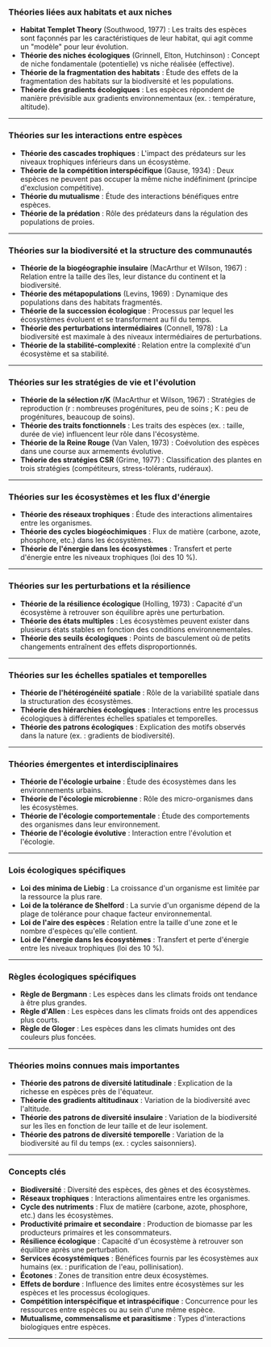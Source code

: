 ### **Théories liées aux habitats et aux niches**

- **Habitat Templet Theory** (Southwood, 1977) : Les traits des espèces sont façonnés par les caractéristiques de leur habitat, qui agit comme un "modèle" pour leur évolution.
- **Théorie des niches écologiques** (Grinnell, Elton, Hutchinson) : Concept de niche fondamentale (potentielle) vs niche réalisée (effective).
- **Théorie de la fragmentation des habitats** : Étude des effets de la fragmentation des habitats sur la biodiversité et les populations.
- **Théorie des gradients écologiques** : Les espèces répondent de manière prévisible aux gradients environnementaux (ex. : température, altitude).

---

### **Théories sur les interactions entre espèces**

- **Théorie des cascades trophiques** : L'impact des prédateurs sur les niveaux trophiques inférieurs dans un écosystème.
- **Théorie de la compétition interspécifique** (Gause, 1934) : Deux espèces ne peuvent pas occuper la même niche indéfiniment (principe d'exclusion compétitive).
- **Théorie du mutualisme** : Étude des interactions bénéfiques entre espèces.
- **Théorie de la prédation** : Rôle des prédateurs dans la régulation des populations de proies.

---

### **Théories sur la biodiversité et la structure des communautés**

- **Théorie de la biogéographie insulaire** (MacArthur et Wilson, 1967) : Relation entre la taille des îles, leur distance du continent et la biodiversité.
- **Théorie des métapopulations** (Levins, 1969) : Dynamique des populations dans des habitats fragmentés.
- **Théorie de la succession écologique** : Processus par lequel les écosystèmes évoluent et se transforment au fil du temps.
- **Théorie des perturbations intermédiaires** (Connell, 1978) : La biodiversité est maximale à des niveaux intermédiaires de perturbations.
- **Théorie de la stabilité-complexité** : Relation entre la complexité d'un écosystème et sa stabilité.

---

### **Théories sur les stratégies de vie et l'évolution**

- **Théorie de la sélection r/K** (MacArthur et Wilson, 1967) : Stratégies de reproduction (r : nombreuses progénitures, peu de soins ; K : peu de progénitures, beaucoup de soins).
- **Théorie des traits fonctionnels** : Les traits des espèces (ex. : taille, durée de vie) influencent leur rôle dans l'écosystème.
- **Théorie de la Reine Rouge** (Van Valen, 1973) : Coévolution des espèces dans une course aux armements évolutive.
- **Théorie des stratégies CSR** (Grime, 1977) : Classification des plantes en trois stratégies (compétiteurs, stress-tolérants, rudéraux).

---

### **Théories sur les écosystèmes et les flux d'énergie**

- **Théorie des réseaux trophiques** : Étude des interactions alimentaires entre les organismes.
- **Théorie des cycles biogéochimiques** : Flux de matière (carbone, azote, phosphore, etc.) dans les écosystèmes.
- **Théorie de l'énergie dans les écosystèmes** : Transfert et perte d'énergie entre les niveaux trophiques (loi des 10 %).

---

### **Théories sur les perturbations et la résilience**

- **Théorie de la résilience écologique** (Holling, 1973) : Capacité d'un écosystème à retrouver son équilibre après une perturbation.
- **Théorie des états multiples** : Les écosystèmes peuvent exister dans plusieurs états stables en fonction des conditions environnementales.
- **Théorie des seuils écologiques** : Points de basculement où de petits changements entraînent des effets disproportionnés.

---

### **Théories sur les échelles spatiales et temporelles**

- **Théorie de l'hétérogénéité spatiale** : Rôle de la variabilité spatiale dans la structuration des écosystèmes.
- **Théorie des hiérarchies écologiques** : Interactions entre les processus écologiques à différentes échelles spatiales et temporelles.
- **Théorie des patrons écologiques** : Explication des motifs observés dans la nature (ex. : gradients de biodiversité).

---

### **Théories émergentes et interdisciplinaires**

- **Théorie de l'écologie urbaine** : Étude des écosystèmes dans les environnements urbains.
- **Théorie de l'écologie microbienne** : Rôle des micro-organismes dans les écosystèmes.
- **Théorie de l'écologie comportementale** : Étude des comportements des organismes dans leur environnement.
- **Théorie de l'écologie évolutive** : Interaction entre l'évolution et l'écologie.

---

### **Lois écologiques spécifiques**

- **Loi des minima de Liebig** : La croissance d'un organisme est limitée par la ressource la plus rare.
- **Loi de la tolérance de Shelford** : La survie d'un organisme dépend de la plage de tolérance pour chaque facteur environnemental.
- **Loi de l'aire des espèces** : Relation entre la taille d'une zone et le nombre d'espèces qu'elle contient.
- **Loi de l'énergie dans les écosystèmes** : Transfert et perte d'énergie entre les niveaux trophiques (loi des 10 %).

---

### **Règles écologiques spécifiques**

- **Règle de Bergmann** : Les espèces dans les climats froids ont tendance à être plus grandes.
- **Règle d'Allen** : Les espèces dans les climats froids ont des appendices plus courts.
- **Règle de Gloger** : Les espèces dans les climats humides ont des couleurs plus foncées.

---

### **Théories moins connues mais importantes**

- **Théorie des patrons de diversité latitudinale** : Explication de la richesse en espèces près de l'équateur.
- **Théorie des gradients altitudinaux** : Variation de la biodiversité avec l'altitude.
- **Théorie des patrons de diversité insulaire** : Variation de la biodiversité sur les îles en fonction de leur taille et de leur isolement.
- **Théorie des patrons de diversité temporelle** : Variation de la biodiversité au fil du temps (ex. : cycles saisonniers).

---

### **Concepts clés**

- **Biodiversité** : Diversité des espèces, des gènes et des écosystèmes.
- **Réseaux trophiques** : Interactions alimentaires entre les organismes.
- **Cycle des nutriments** : Flux de matière (carbone, azote, phosphore, etc.) dans les écosystèmes.
- **Productivité primaire et secondaire** : Production de biomasse par les producteurs primaires et les consommateurs.
- **Résilience écologique** : Capacité d'un écosystème à retrouver son équilibre après une perturbation.
- **Services écosystémiques** : Bénéfices fournis par les écosystèmes aux humains (ex. : purification de l'eau, pollinisation).
- **Écotones** : Zones de transition entre deux écosystèmes.
- **Effets de bordure** : Influence des limites entre écosystèmes sur les espèces et les processus écologiques.
- **Compétition interspécifique et intraspécifique** : Concurrence pour les ressources entre espèces ou au sein d'une même espèce.
- **Mutualisme, commensalisme et parasitisme** : Types d'interactions biologiques entre espèces.

---